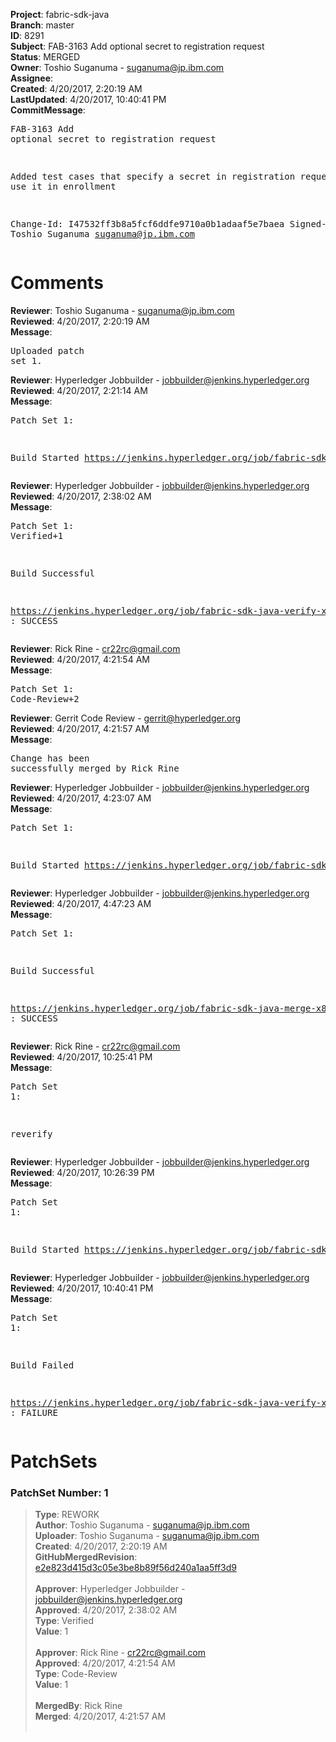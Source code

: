 <strong>Project</strong>: fabric-sdk-java<br><strong>Branch</strong>: master<br><strong>ID</strong>: 8291<br><strong>Subject</strong>: FAB-3163 Add optional secret to registration request<br><strong>Status</strong>: MERGED<br><strong>Owner</strong>: Toshio Suganuma - suganuma@jp.ibm.com<br><strong>Assignee</strong>:<br><strong>Created</strong>: 4/20/2017, 2:20:19 AM<br><strong>LastUpdated</strong>: 4/20/2017, 10:40:41 PM<br><strong>CommitMessage</strong>:<br><pre>FAB-3163 Add optional secret to registration request

Added test cases that specify a secret in registration request and
use it in enrollment

Change-Id: I47532ff3b8a5fcf6ddfe9710a0b1adaaf5e7baea
Signed-off-by: Toshio Suganuma <suganuma@jp.ibm.com>
</pre><h1>Comments</h1><strong>Reviewer</strong>: Toshio Suganuma - suganuma@jp.ibm.com<br><strong>Reviewed</strong>: 4/20/2017, 2:20:19 AM<br><strong>Message</strong>: <pre>Uploaded patch set 1.</pre><strong>Reviewer</strong>: Hyperledger Jobbuilder - jobbuilder@jenkins.hyperledger.org<br><strong>Reviewed</strong>: 4/20/2017, 2:21:14 AM<br><strong>Message</strong>: <pre>Patch Set 1:

Build Started https://jenkins.hyperledger.org/job/fabric-sdk-java-verify-x86_64/573/</pre><strong>Reviewer</strong>: Hyperledger Jobbuilder - jobbuilder@jenkins.hyperledger.org<br><strong>Reviewed</strong>: 4/20/2017, 2:38:02 AM<br><strong>Message</strong>: <pre>Patch Set 1: Verified+1

Build Successful 

https://jenkins.hyperledger.org/job/fabric-sdk-java-verify-x86_64/573/ : SUCCESS</pre><strong>Reviewer</strong>: Rick Rine - cr22rc@gmail.com<br><strong>Reviewed</strong>: 4/20/2017, 4:21:54 AM<br><strong>Message</strong>: <pre>Patch Set 1: Code-Review+2</pre><strong>Reviewer</strong>: Gerrit Code Review - gerrit@hyperledger.org<br><strong>Reviewed</strong>: 4/20/2017, 4:21:57 AM<br><strong>Message</strong>: <pre>Change has been successfully merged by Rick Rine</pre><strong>Reviewer</strong>: Hyperledger Jobbuilder - jobbuilder@jenkins.hyperledger.org<br><strong>Reviewed</strong>: 4/20/2017, 4:23:07 AM<br><strong>Message</strong>: <pre>Patch Set 1:

Build Started https://jenkins.hyperledger.org/job/fabric-sdk-java-merge-x86_64/74/</pre><strong>Reviewer</strong>: Hyperledger Jobbuilder - jobbuilder@jenkins.hyperledger.org<br><strong>Reviewed</strong>: 4/20/2017, 4:47:23 AM<br><strong>Message</strong>: <pre>Patch Set 1:

Build Successful 

https://jenkins.hyperledger.org/job/fabric-sdk-java-merge-x86_64/74/ : SUCCESS</pre><strong>Reviewer</strong>: Rick Rine - cr22rc@gmail.com<br><strong>Reviewed</strong>: 4/20/2017, 10:25:41 PM<br><strong>Message</strong>: <pre>Patch Set 1:

reverify</pre><strong>Reviewer</strong>: Hyperledger Jobbuilder - jobbuilder@jenkins.hyperledger.org<br><strong>Reviewed</strong>: 4/20/2017, 10:26:39 PM<br><strong>Message</strong>: <pre>Patch Set 1:

Build Started https://jenkins.hyperledger.org/job/fabric-sdk-java-verify-x86_64/594/</pre><strong>Reviewer</strong>: Hyperledger Jobbuilder - jobbuilder@jenkins.hyperledger.org<br><strong>Reviewed</strong>: 4/20/2017, 10:40:41 PM<br><strong>Message</strong>: <pre>Patch Set 1:

Build Failed 

https://jenkins.hyperledger.org/job/fabric-sdk-java-verify-x86_64/594/ : FAILURE</pre><h1>PatchSets</h1><h3>PatchSet Number: 1</h3><blockquote><strong>Type</strong>: REWORK<br><strong>Author</strong>: Toshio Suganuma - suganuma@jp.ibm.com<br><strong>Uploader</strong>: Toshio Suganuma - suganuma@jp.ibm.com<br><strong>Created</strong>: 4/20/2017, 2:20:19 AM<br><strong>GitHubMergedRevision</strong>: [e2e823d415d3c05e3be8b89f56d240a1aa5ff3d9](https://github.com/hyperledger/fabric-sdk-java/commit/e2e823d415d3c05e3be8b89f56d240a1aa5ff3d9)<br><br><strong>Approver</strong>: Hyperledger Jobbuilder - jobbuilder@jenkins.hyperledger.org<br><strong>Approved</strong>: 4/20/2017, 2:38:02 AM<br><strong>Type</strong>: Verified<br><strong>Value</strong>: 1<br><br><strong>Approver</strong>: Rick Rine - cr22rc@gmail.com<br><strong>Approved</strong>: 4/20/2017, 4:21:54 AM<br><strong>Type</strong>: Code-Review<br><strong>Value</strong>: 1<br><br><strong>MergedBy</strong>: Rick Rine<br><strong>Merged</strong>: 4/20/2017, 4:21:57 AM<br><br></blockquote>